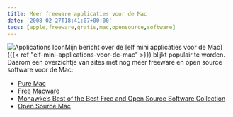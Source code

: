 ```yaml
---
title: Meer freeware applicaties voor de Mac
date: '2008-02-27T18:41:07+00:00'
tags: [apple,freeware,gratis,mac,opensource,software]
---
```

![Applications Icon](/images/2008/02/applications.thumbnail.png)Mijn bericht over de [elf mini applicaties voor de Mac]({{< ref "elf-mini-applications-voor-de-mac" >}}) blijkt populair te worden. Daarom een overzichtje van sites met nog meer freeware en open source software voor de Mac:

- [Pure Mac](http://www.pure-mac.com/)
- [Free Macware](http://www.freemacware.com/)
- [Mohawke’s Best of the Best Free and Open Source Software Collection](http://www.digitaldarknet.net/thelist/index.php?page=macintosh)
- [Open Source Mac](http://www.opensourcemac.org/)
